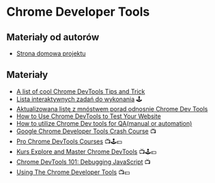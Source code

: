 # Chrome Developer Tools

## Materiały od autorów

* [Strona domowa projektu](https://developers.google.com/web/tools/chrome-devtools/)

## Materiały

* [A list of cool Chrome DevTools Tips and Trick](https://flaviocopes.com/chrome-devtools-tips/)
* [Lista interaktywnych zadań do wykonania](https://testersplayground.herokuapp.com/) 🕹️
* [Aktualizowana listę z mnóstwem porad odnosnie Chrome Dev Tools](https://umaar.com/dev-tips/)
* [How to Use Chrome DevTools to Test Your Website](https://www.a2hosting.com/blog/chrome-devtools/)
* [How to utilize Chrome Dev tools for QA\(manual or automation\)](https://sqa.stackexchange.com/questions/33139/how-to-utilize-chrome-dev-tools-for-qamanual-or-automation)
* [Google Chrome Developer Tools Crash Course](https://www.youtube.com/watch?v=x4q86IjJFag) 📺
* [Pro Chrome DevTools Courses](https://egghead.io/browse/tools/chrome-devtools) 📺🕹️💵
* [Kurs Explore and Master Chrome DevTools](http://discover-devtools.codeschool.com/) 📺🕹️💵
* [Chrome DevTools 101: Debugging JavaScript](https://www.youtube.com/watch?v=H0XScE08hy8) 📺  
* [Using The Chrome Developer Tools](https://www.pluralsight.com/courses/chrome-developer-tools) 📺💵 

